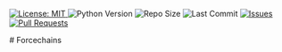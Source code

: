 <p align="left">
  <a href="https://opensource.org/licenses/MIT">
    <img alt="License: MIT" src="https://img.shields.io/badge/License-MIT-yellow.svg" />
  </a>
  <img alt="Python Version" src="https://img.shields.io/badge/python-3.8%2B-blue" />
  <img alt="Repo Size" src="https://img.shields.io/github/repo-size/ashriva16/granular-force-chains" />
  <img alt="Last Commit" src="https://img.shields.io/github/last-commit/ashriva16/granular-force-chains" />
  <a href="https://github.com/ashriva16/granular-force-chains/issues">
    <img alt="Issues" src="https://img.shields.io/github/issues/ashriva16/granular-force-chains" />
  </a>
  <a href="https://github.com/ashriva16/granular-force-chains/pulls">
    <img alt="Pull Requests" src="https://img.shields.io/github/issues-pr/ashriva16/granular-force-chains" />
  </a>
</p>
# Forcechains
